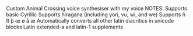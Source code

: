 Custom Animal Crossing voice synthesiser with my voice
NOTES:
Supports basic Cyrillic
Supports hiragana (including yori, vu, wi, and we)
Supports ñ ß þ œ ø å æ
Automatically converts all other latin diacritics in unicode blocks Latin extended-a and latin-1 supplements
